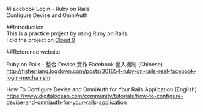 #Facebook Login - Ruby on Rails  
Configure Devise and OmniAuth  
  
  
##Introduction  
This is a practice project by using Ruby on Rails\.  
I did the project on [Cloud 9](https://c9.io/)  
  
  
##Reference website  
  
  Ruby on Rails - 整合 Devise 實作 Facebook 登入機制 (Chinese)  
  http://fisherliang.logdown.com/posts/301654-ruby-on-rails-real-facebook-login-mechanism
  
  How To Configure Devise and OmniAuth for Your Rails Application (English)  
  https://www.digitalocean.com/community/tutorials/how-to-configure-devise-and-omniauth-for-your-rails-application
